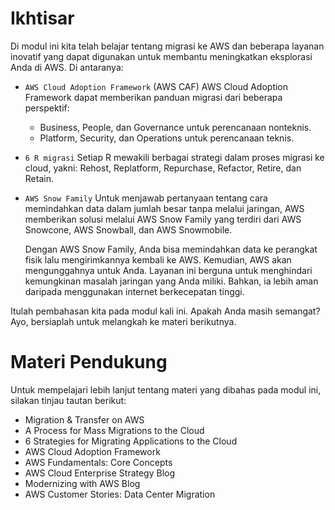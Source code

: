 # Ikhtisar
Di modul ini kita telah belajar tentang migrasi ke AWS dan beberapa layanan inovatif yang dapat digunakan untuk membantu meningkatkan eksplorasi Anda di AWS. Di antaranya:

  - `AWS Cloud Adoption Framework` (AWS CAF)
    AWS Cloud Adoption Framework dapat memberikan panduan migrasi dari beberapa perspektif:
     - Business, People, dan Governance untuk perencanaan nonteknis.
     - Platform, Security, dan Operations untuk perencanaan teknis.

  - `6 R migrasi`
    Setiap R mewakili berbagai strategi dalam proses migrasi ke cloud, yakni: Rehost, Replatform, Repurchase, Refactor, Retire, dan Retain.

  - `AWS Snow Family`
    Untuk menjawab pertanyaan tentang cara memindahkan data dalam jumlah besar tanpa melalui jaringan, AWS memberikan solusi melalui AWS Snow Family yang terdiri dari AWS Snowcone, AWS Snowball, dan AWS Snowmobile.

    Dengan AWS Snow Family, Anda bisa memindahkan data ke perangkat fisik lalu mengirimkannya kembali ke AWS. Kemudian, AWS akan mengunggahnya untuk Anda. Layanan ini berguna untuk menghindari kemungkinan masalah jaringan yang Anda miliki. Bahkan, ia lebih aman daripada menggunakan internet berkecepatan tinggi.

Itulah pembahasan kita pada modul kali ini. Apakah Anda masih semangat? Ayo, bersiaplah untuk melangkah ke materi berikutnya.

# Materi Pendukung
Untuk mempelajari lebih lanjut tentang materi yang dibahas pada modul ini, silakan tinjau tautan berikut:

  - Migration & Transfer on AWS
  - A Process for Mass Migrations to the Cloud
  - 6 Strategies for Migrating Applications to the Cloud
  - AWS Cloud Adoption Framework
  - AWS Fundamentals: Core Concepts
  - AWS Cloud Enterprise Strategy Blog
  - Modernizing with AWS Blog
  - AWS Customer Stories: Data Center Migration